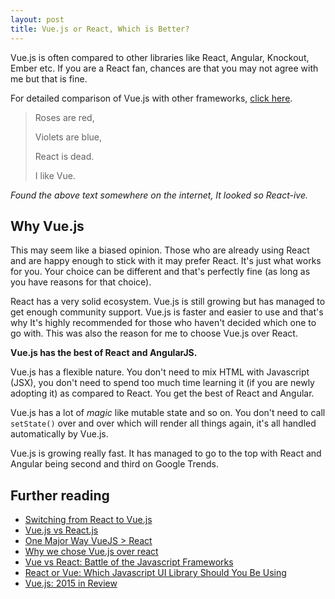 ```yaml
---
layout: post
title: Vue.js or React, Which is Better?
---
```


Vue.js is often compared to other libraries like React, Angular, Knockout, Ember etc. If you are a React fan, chances are that you may not agree with me but that is fine. 

For detailed comparison of Vue.js with other frameworks, [click here](https://vuejs.org/v2/guide/comparison.html). 



> Roses are red,
>
> Violets are blue,
>
> React is dead.
>
> I like Vue.

_Found the above text somewhere on the internet, It looked so React-ive._



## Why Vue.js

This may seem like a biased opinion. Those who are already using React and are happy enough to stick with it may prefer React. It's just what works for you. Your choice can be different and that's perfectly fine (as long as you have reasons for that choice). 

React has a very solid ecosystem. Vue.js is still growing but has managed to get enough community support. Vue.js is faster and easier to use and that's why It's highly recommended for those who haven't decided which one to go with. This was also the reason for me to choose Vue.js over React. 

**Vue.js has the best of React and AngularJS.** 

Vue.js has a flexible nature. You don't need to mix HTML with Javascript (JSX), you don't need to spend too much time learning it (if you are newly adopting it) as compared to React. You get the best of React and Angular. 

Vue.js has a lot of _magic_ like mutable state and so on. You don't need to call `setState()` over and over which will render all things again, it's all handled automatically by Vue.js. 

Vue.js is growing really fast. It has managed to go to the top with React and Angular being second and third on Google Trends. 

<div>

<script type="text/javascript" src="https://ssl.gstatic.com/trends_nrtr/1154_RC03/embed_loader.js"></script> <script type="text/javascript"> trends.embed.renderExploreWidget("TIMESERIES", {"comparisonItem":[{"keyword":"vue.js","geo":"","time":"today 5-y"},{"keyword":"react.js","geo":"","time":"today 5-y"},{"keyword":"angular.js","geo":"","time":"today 5-y"}],"category":0,"property":""}, {"exploreQuery":"date=today 5-y,today 5-y,today 5-y&q=vue.js,react.js,angular.js","guestPath":"https://trends.google.com:443/trends/embed/"}); </script> 

</div>

## Further reading

- [Switching from React to Vue.js](https://vuejsdevelopers.com/2017/05/28/switch-from-react-to-vue-js/)
- [Vue.js vs React.js](https://rlafranchi.github.io/2016/05/03/vue-vs-react/)
- [One Major Way VueJS > React](https://hackernoon.com/one-major-reason-vuejs-gt-react-4edcb400e383)
- [Why we chose Vue.js over react](http://pixeljets.com/blog/why-we-chose-vuejs-over-react/)
- [Vue vs React: Battle of the Javascript Frameworks](https://deliciousbrains.com/vue-vs-react-battle-javascript/)
- [React or Vue: Which Javascript UI Library Should You Be Using](https://medium.com/js-dojo/react-or-vue-which-javascript-ui-library-should-you-be-using-543a383608d)
- [Vue.js: 2015 in Review](http://blog.evanyou.me/2015/12/20/vuejs-2015-in-review/)

